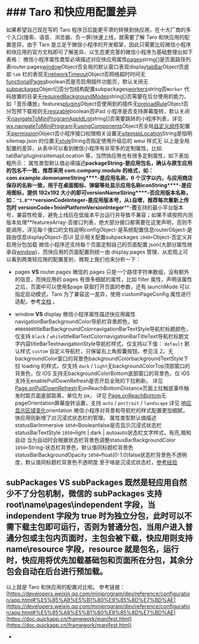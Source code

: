 # ### Taro 和快应用配置差异[​](taro-quickapp-manifest.html#taro-和快应用配置差异)
如果希望自己现在写的 Taro 程序日后能更平滑的转换到快应用，在十大厂商的多个入口(搜索、语音、浏览器、负一屏)快速上线，就需要了解 Taro 和快应用的配置差异，由于 Taro 是立足于微信小程序的开发框架，因此只需要比较微信小程序和快应用的官方文档即可了解差异，以生态更完善的微信小程序为基础整理出如下表格：
微信小程序属性类型必填描述对应快应用属性[pages](https://developers.weixin.qq.com/miniprogram/dev/reference/configuration/app.html#pages)string[]是页面路径列表router.pages[window](https://developers.weixin.qq.com/miniprogram/dev/reference/configuration/app.html#window)Object否全局的默认窗口表现display[tabBar](https://developers.weixin.qq.com/miniprogram/dev/reference/configuration/app.html#tabBar)Object否底部 `tab` 栏的表现无[networkTimeout](https://developers.weixin.qq.com/miniprogram/dev/reference/configuration/app.html#networkTimeout)Object否网络超时时间无[functionalPages](https://developers.weixin.qq.com/miniprogram/dev/reference/configuration/app.html#functionalPages)boolean否是否启用插件功能页，默认关闭无[subpackages](https://developers.weixin.qq.com/miniprogram/dev/reference/configuration/app.html#subpackages)Object[]否分包结构配置subpackages[workers](https://developers.weixin.qq.com/miniprogram/dev/reference/configuration/app.html#workers)string否`Worker` 代码放置的目录无[requiredBackgroundModes](https://developers.weixin.qq.com/miniprogram/dev/reference/configuration/app.html#requiredBackgroundModes)string[]否需要在后台使用的能力，如「音乐播放」features[plugins](https://developers.weixin.qq.com/miniprogram/dev/reference/configuration/app.html#plugins)Object否使用到的插件无[preloadRule](https://developers.weixin.qq.com/miniprogram/dev/reference/configuration/app.html#preloadRule)Object否分包预下载规则无[resizable](https://developers.weixin.qq.com/miniprogram/dev/reference/configuration/app.html#resizable)boolean否iPad 小程序是否支持屏幕旋转，默认关闭无[navigateToMiniProgramAppIdList](https://developers.weixin.qq.com/miniprogram/dev/reference/configuration/app.html#navigateToMiniProgramAppIdList)string[]否需要跳转的小程序列表，详见 [wx.navigateToMiniProgram](https://developers.weixin.qq.com/miniprogram/dev/api/open-api/miniprogram-navigate/wx.navigateToMiniProgram.html)无[usingComponents](https://developers.weixin.qq.com/miniprogram/dev/reference/configuration/app.html#usingComponents)Object否全局[自定义组件](https://developers.weixin.qq.com/miniprogram/dev/reference/configuration/(custom-component/README))配置无[permission](https://developers.weixin.qq.com/miniprogram/dev/reference/configuration/app.html#permission)Object否小程序接口权限相关设置无[sitemapLocation](https://developers.weixin.qq.com/miniprogram/dev/reference/configuration/app.html#sitemapLocation)String是指明 sitemap.json 的位置无[style](https://developers.weixin.qq.com/miniprogram/dev/reference/configuration/app.html#style)String否指定使用升级后的 weui 样式无
以上是全局配置的差异，从表中可以看到微信小程序有非常多的定制属性，比如 tabBar\plugins\sitemapLocation 等，当然快应用也有很多定制属性，如下表加粗所示：
属性类型默认值必填描述**package****String****-****是****应用包名，确认与原生应用的包名不一致，推荐采用 com.company.module 的格式，如：com.example.demo****name****String****-****是****应用名称，6 个汉字以内，与应用商店保存的名称一致，用于在桌面图标、弹窗等处显示应用名称****icon****String****-****是****应用图标，提供 192x192 大小的即可****versionName****String****-****否****应用版本名称，如：`"1.0"**`**versionCode****Integer****-****是****应用版本号，从`1`自增，推荐每次重新上传包时 versionCode+1******minPlatformVersion****Integer****-****否****支持的最小平台版本号，兼容性检查，避免上线后在低版本平台运行并导致不兼容；如果不填按照内测版本处理**featuresArray-否接口列表，绝大部分接口都需要在这里声明，否则不能调用，详见每个接口的文档说明configObject-是系统配置信息routerObject-是路由信息displayObject-否UI 显示相关配置subpackages `1040+`Object-否定义并启用分包加载
微信小程序还支持每个页面定制自己的页面配置 json(大部分属性继承自[window](https://developers.weixin.qq.com/miniprogram/dev/reference/configuration/app.html#window))，而快应用的页面配置则统一由 display.pages 管理，从宏观上可以看到两类轻应用的配置差别，微观上我们也来分析一下：

- pages **VS** router.pages
微信的 pages 只是一个路径字符串数组，没有额外的信息，而快应用的 pages 有很多细腻的属性，比如 filter 属性，声明该属性之后，页面中可以使用$page 获取打开页面的参数，还有 launchMode 可以指定启动模式，Taro 为了兼容这一差异，使用 customPageConfig 属性进行适配，参考[文档](quick-app.html) 。

- window **VS** display
微信小程序属性描述快应用属性navigationBarBackgroundColor导航栏背景颜色，如 `#000000`titleBarBackgroundColornavigationBarTextStyle导航栏标题颜色，仅支持 `black` / `white`titleBarTextColornavigationBarTitleText导航栏标题文字内容titleBarTextnavigationStyle导航栏样式，仅支持以下值： `default` 默认样式 `custom` 自定义导航栏，只保留右上角胶囊按钮。参见注 2。无backgroundColor窗口的背景色backgroundColorbackgroundTextStyle下拉 loading 的样式，仅支持 `dark` / `light`无backgroundColorTop顶部窗口的背景色，仅 iOS 支持无backgroundColorBottom底部窗口的背景色，仅 iOS 支持无enablePullDownRefresh是否开启全局的下拉刷新。 详见 [Page.onPullDownRefresh](https://developers.weixin.qq.com/miniprogram/dev/reference/api/Page.html#onpulldownrefresh)无onReachBottomDistance页面上拉触底事件触发时距页面底部距离，单位为 px。 详见 [Page.onReachBottom](https://developers.weixin.qq.com/miniprogram/dev/reference/api/Page.html#onreachbottom)无pageOrientation屏幕旋转设置，支持 `auto` / `portrait` / `landscape` 详见 [响应显示区域变化](https://developers.weixin.qq.com/miniprogram/dev/framework/view/resizable.html)orientation
微信小程序对背景和导航栏的样式配置更加细腻，快应用则新增了对沉浸式状态栏的管理。
属性类型默认值描述statusBarImmersive `1050+`Booleanfalse是否显示沉浸式状态栏statusBarTextStyle `1050+`light | dark | autoauto状态栏文字样式，有亮,暗和自动 当为自动时会根据状态栏背景色调整statusBarBackgroundColor `1050+`String-状态栏背景色，默认值同标题栏背景色statusBarBackgroundOpacity `1050+`float(0-1.0)false状态栏背景色不透明度，默认值同标题栏背景色不透明度
至于啥是沉浸式状态栏，[参考经验](https://jingyan.baidu.com/article/3d69c55122cd57f0cf02d728.html)

subPackages **VS** subPackages
既然是轻应用自然少不了分包机制，微信的 subPackages 支持 root\name\pages\independent 字段，当 independent 字段为 true 时为独立分包，此时可以不需下载主包即可运行，否则为普通分包，当用户进入普通分包或主包内页面时，主包会被下载，快应用则支持 name\resource 字段，resource 就是包名，运行时，快应用将优先加载基础包和页面所在分包，其余分包会自动在后台进行预加载。
---

以上就是 Taro 和快应用的配置对比啦。
参考链接：
[https://developers.weixin.qq.com/miniprogram/dev/reference/configuration/app.html#%E5%85%A8%E5%B1%80%E9%85%8D%E7%BD%AE](https://developers.weixin.qq.com/miniprogram/dev/reference/configuration/app.html#%E5%85%A8%E5%B1%80%E9%85%8D%E7%BD%AE)
[https://doc.quickapp.cn/framework/manifest.html](https://doc.quickapp.cn/framework/manifest.html)

-
